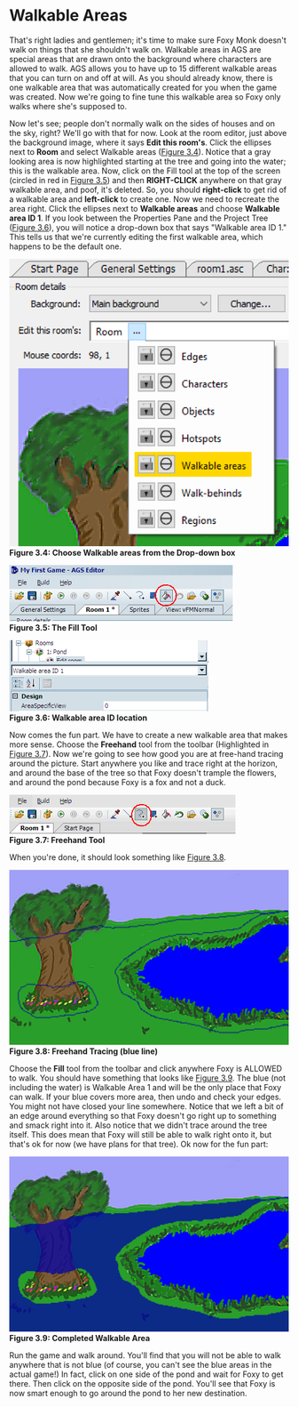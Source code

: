 # Walkable Areas

That's right ladies and gentlemen; it's time to make sure Foxy Monk doesn't walk on things that she shouldn't walk on. Walkable areas in AGS are special areas that are drawn onto the background where characters are allowed to walk.  AGS allows you to have up to 15 different walkable areas that you can turn on and off at will.  As you should already know, there is one walkable area that was automatically created for you when the game was created.  Now we're going to fine tune this walkable area so Foxy only walks where she's supposed to.

Now let's see; people don't normally walk on the sides of houses and on the sky, right?  We'll go with that for now. Look at the room editor, just above the background image, where it says **Edit this room's**. Click the ellipses next to **Room** and select Walkable areas ([Figure 3.4](#figure34)). Notice that a gray looking area is now highlighted starting at the tree and going into the water; this is the walkable area.  Now, click on the Fill tool at the top of the screen (circled in red in [Figure 3.5](#figure35)) and then **RIGHT-CLICK** anywhere on that gray walkable area, and poof, it's deleted. So, you should **right-click** to get rid of a walkable area and **left-click** to create one. Now we need to recreate the area right.  Click the ellipses next to **Walkable areas** and choose **Walkable area ID 1**. If you look between the Properties Pane and the Project Tree ([Figure 3.6](#figure36)), you will notice a drop-down box that says "Walkable area ID 1." This tells us that we're currently editing the first walkable area, which happens to be the default one.

<a name="figure34"></a>
<span>![](../../images/editwalkableareas.png)<br>**Figure 3.4: Choose Walkable areas from the Drop-down box**</span>

<a name="figure35"></a>
<span>![](../../images/filltool.png)<br>**Figure 3.5: The Fill Tool**</span>

<a name="figure36"></a>
<span>![](../../images/walkableidlocation.png)<br>**Figure 3.6: Walkable area ID location**</span>

Now comes the fun part.  We have to create a new walkable area that makes more sense.  Choose the **Freehand** tool from the toolbar (Highlighted in [Figure 3.7](#figure37)). Now we're going to see how good you are at free-hand tracing around the picture. Start anywhere you like and trace right at the horizon, and around the base of the tree so that Foxy doesn't trample the flowers, and around the pond because Foxy is a fox and not a duck.

<a name="figure37"></a>
<span>![](../../images/freehandtool.png)<br>**Figure 3.7: Freehand Tool**</span>

When you're done, it should look something like [Figure 3.8](#figure38).

<a name="figure38"></a>
<span>![](../../images/freehandtracing.png)<br>**Figure 3.8: Freehand Tracing (blue line)**</span>

Choose the **Fill** tool from the toolbar and click anywhere Foxy is ALLOWED to walk.  You should have something that looks like [Figure 3.9](#figure39). The blue (not including the water) is Walkable Area 1 and will be the only place that Foxy can walk.  If your blue covers more area, then undo and check your edges.  You might not have closed your line somewhere.  Notice that we left a bit of an edge around everything so that Foxy doesn't go right up to something and smack right into it.  Also notice that we didn't trace around the tree itself.  This does mean that Foxy will still be able to walk right onto it, but that's ok for now (we have plans for that tree).  Ok now for the fun part:

<a name="figure39"></a>
<span>![](../../images/walkablearea1.png)<br>**Figure 3.9: Completed Walkable Area**</span>

Run the game and walk around.  You'll find that you will not be able to walk anywhere that is not blue (of course, you can't see the blue areas in the actual game!) In fact, click on one side of the pond and wait for Foxy to get there.  Then click on the opposite side of the pond.  You'll see that Foxy is now smart enough to go around the pond to her new destination.
